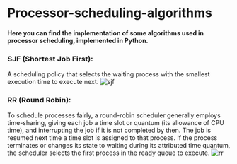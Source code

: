 # Processor-scheduling-algorithms
<h4>Here you can find the implementation of some algorithms used in processor scheduling, implemented in Python.</h4>

<h3>SJF (Shortest Job First):</h3>
A scheduling policy that selects the waiting process with the smallest execution time to execute next.

<img src="https://i.ibb.co/wMg7sZR/sjf.jpg" alt="sjf" length=200>

<h3>RR (Round Robin):</h3>
To schedule processes fairly, a round-robin scheduler generally employs time-sharing, giving each job a time slot or quantum (its allowance of CPU time), and interrupting the job if it is not completed by then. The job is resumed next time a time slot is assigned to that process. If the process terminates or changes its state to waiting during its attributed time quantum, the scheduler selects the first process in the ready queue to execute.

<img src="https://i.ibb.co/nBzN6N3/rr.jpg" alt="rr">